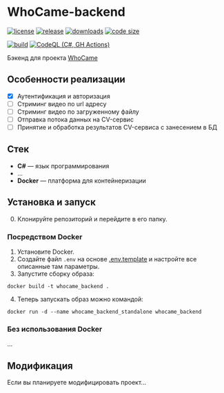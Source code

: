 # WhoCame-backend

[![license](https://img.shields.io/github/license/code-418-dpr/WhoCame-backend)](https://opensource.org/licenses/MIT)
[![release](https://img.shields.io/github/v/release/code-418-dpr/WhoCame-backend?include_prereleases)](https://github.com/code-418-dpr/WhoCame-backend/releases)
[![downloads](https://img.shields.io/github/downloads/code-418-dpr/WhoCame-backend/total)](https://github.com/code-418-dpr/WhoCame-backend/releases)
[![code size](https://img.shields.io/github/languages/code-size/code-418-dpr/WhoCame-backend.svg)](https://github.com/code-418-dpr/WhoCame-backend)

[![build](https://github.com/code-418-dpr/WhoCame-backend/actions/workflows/build.yaml/badge.svg)](https://github.com/code-418-dpr/WhoCame-backend/actions/workflows/build.yaml)
[![CodeQL (C#, GH Actions)](https://github.com/code-418-dpr/WhoCame-backend/actions/workflows/codeql.yaml/badge.svg)](https://github.com/code-418-dpr/WhoCame-backend/actions/workflows/codeql.yaml)

Бэкенд для проекта [WhoCame](https://github.com/code-418-dpr/WhoCame)

## Особенности реализации

- [x] Аутентификация и авторизация
- [ ] Стриминг видео по url адресу
- [ ] Стриминг видео по загруженному файлу
- [ ] Отправка потока данных на CV-сервис
- [ ] Принятие и обработка результатов CV-сервиса с занесением в БД

## Стек

- **C#** — язык программирования
- ...
- **Docker** — платформа для контейнеризации

## Установка и запуск

0. Клонируйте репозиторий и перейдите в его папку.

### Посредством Docker

1. Установите Docker.
2. Создайте файл `.env` на основе [.env.template](.env.template) и настройте все описанные там параметры.
3. Запустите сборку образа:

```shell
docker build -t whocame_backend .
```

4. Теперь запускать образ можно командой:
```shell
docker run -d --name whocame_backend_standalone whocame_backend
```

### Без использования Docker

...

## Модификация

Если вы планируете модифицировать проект...
